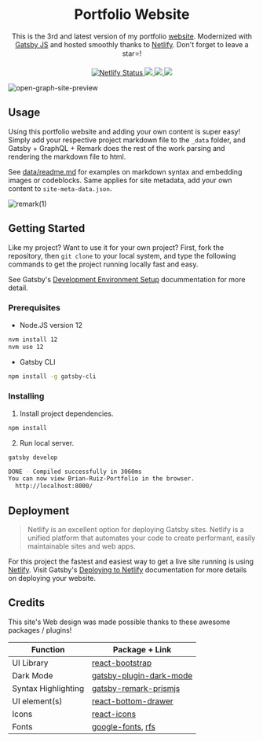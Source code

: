 
<h1 align="center">
  Portfolio Website
</h1>

<p align="center">
 This is the 3rd and latest version of my portfolio <a href="https://brianruizy.com">website</a>.
 Modernized with <a href="https://www.gatsbyjs.org/" target="_blank">Gatsby JS</a> and hosted smoothly thanks to <a href="https://www.netlify.com/" target="_blank">Netlify</a>.
 Don't forget to leave a star⭐!
</p>
<p align="center">
   <a href="https://app.netlify.com/sites/brianruizy/deploys" target="_blank">
    <img src="https://api.netlify.com/api/v1/badges/72511ec5-84cd-416c-81d8-b16489c1b235/deploy-status" alt="Netlify Status" /> 
   </a>
   <a href="https://gatsbyjs.com" target="_blank">
     <img src="https://img.shields.io/badge/Built%20with-Gatsby-%23614dff?logo=gatsby" />
   </a>
   <a href="https://reactjs.org/" target="_blank">
     <img src="https://img.shields.io/badge/Powered%20by-React-%2361dafb?logo=react" />
   </a>
   <a>
     <img src="https://img.shields.io/github/license/BrianRuizy/portfolio-website?color=red&style=flat" />
   </a>
</p>
</div>

![open-graph-site-preview](https://user-images.githubusercontent.com/23439187/112022247-1ac04080-8b00-11eb-8f0c-2954ac58f221.png)

## Usage

Using this portfolio website and adding your own content is super easy! Simply add your respective project markdown file to the `_data` folder, and Gatsby + GraphQL + Remark does the rest of the work parsing and rendering the markdown file to html. 

See [data/readme.md](https://github.com/BrianRuizy/portfolio-website/blob/master/_data/readme.md) for examples on markdown syntax and embedding images or codeblocks. Same applies for site metadata, add your own content to `site-meta-data.json`.

![remark(1)](https://user-images.githubusercontent.com/23439187/111946523-a65ab280-8aa9-11eb-8be0-7a7170b562eb.png)

## Getting Started

Like my project? Want to use it for your own project? First, fork the repository, then `git clone` to your local system, and type the following commands to get the project running locally fast and easy.

See Gatsby's [Development Environment Setup](https://www.gatsbyjs.com/docs/tutorial/part-zero/) docummentation for more detail.

### Prerequisites

- Node.JS version 12
  
```bash
nvm install 12
nvm use 12
```

- Gatsby CLI
```bash
npm install -g gatsby-cli
```

### Installing

1. Install project dependencies.

```bash
npm install
```

2. Run local server.

```bash
gatsby develop

DONE - Compiled successfully in 3060ms 
You can now view Brian-Ruiz-Portfolio in the browser.
  http://localhost:8000/
```

## Deployment

>Netlify is an excellent option for deploying Gatsby sites. Netlify is a unified platform that automates your code to create performant, easily maintainable sites and web apps.

For this project the fastest and easiest way to get a live site running is using [Netlify](https://netlify.com/).
Visit Gatsby's [Deploying to Netlify](https://www.gatsbyjs.com/docs/how-to/previews-deploys-hosting/deploying-to-netlify/#git-repository-setup) documentation for more details on deploying your website.

## Credits

This site's Web design was made possible thanks to these awesome packages / plugins!

| Function | Package + Link |
| ------------- | ---------- |
| UI Library | [react-bootstrap](https://react-bootstrap.github.io/) |
| Dark Mode | [gatsby-plugin-dark-mode](https://www.gatsbyjs.com/plugins/gatsby-plugin-dark-mode/) |
| Syntax Highlighting | [gatsby-remark-prismjs](https://www.gatsbyjs.com/plugins/gatsby-remark-prismjs/?=prismjs) |
| UI element(s) | [react-bottom-drawer](https://www.npmjs.com/package/react-bottom-drawer) |
| Icons | [react-icons](https://react-icons.github.io/react-icons/) |
| Fonts | [google-fonts](https://fonts.google.com/), [rfs](https://github.com/twbs/rfs) |
  